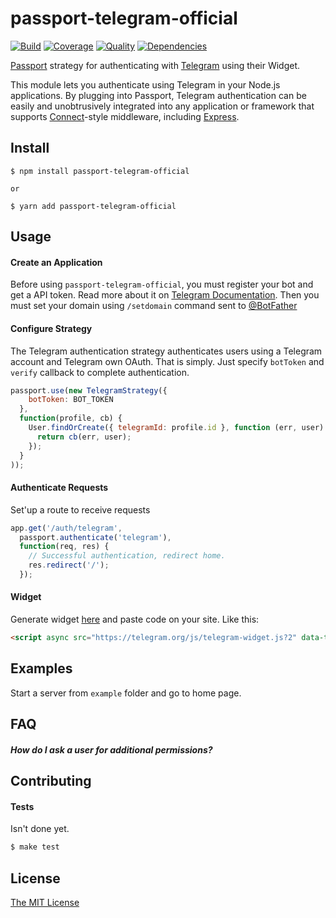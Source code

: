 # passport-telegram-official

[![Build](https://img.shields.io/travis/Blitss/passport-telegram-official.svg)](https://travis-ci.org/Blitss/passport-telegram-official)
[![Coverage](https://img.shields.io/coveralls/Blitss/passport-telegram-official.svg)](https://coveralls.io/r/Blitss/passport-telegram-official)
[![Quality](https://img.shields.io/codeclimate/github/Blitss/passport-telegram-official.svg?label=quality)](https://codeclimate.com/github/Blitss/passport-telegram-official)
[![Dependencies](https://img.shields.io/david/Blitss/passport-telegram-official.svg)](https://david-dm.org/Blitss/passport-telegram-official)


[Passport](http://passportjs.org/) strategy for authenticating with [Telegram](https://core.telegram.org/widgets/login)
using their Widget.

This module lets you authenticate using Telegram in your Node.js applications.
By plugging into Passport, Telegram authentication can be easily and
unobtrusively integrated into any application or framework that supports
[Connect](http://www.senchalabs.org/connect/)-style middleware, including
[Express](http://expressjs.com/).

## Install

    $ npm install passport-telegram-official

    or

    $ yarn add passport-telegram-official

## Usage

#### Create an Application

Before using `passport-telegram-official`, you must register your bot and get a API token. Read more about it on [Telegram Documentation](https://core.telegram.org/bots#3-how-do-i-create-a-bot). Then you must set your domain using `/setdomain` command sent to [@BotFather](https://telegram.me/botfather)

#### Configure Strategy

The Telegram authentication strategy authenticates users using a Telegram
account and Telegram own OAuth. That is simply. Just specify `botToken` and `verify` callback to complete authentication.

```js
passport.use(new TelegramStrategy({
    botToken: BOT_TOKEN
  },
  function(profile, cb) {
    User.findOrCreate({ telegramId: profile.id }, function (err, user) {
      return cb(err, user);
    });
  }
));
```

#### Authenticate Requests

Set'up a route to receive requests

```js
app.get('/auth/telegram',
  passport.authenticate('telegram'),
  function(req, res) {
    // Successful authentication, redirect home.
    res.redirect('/');
  });
```

#### Widget

Generate widget [here](https://core.telegram.org/widgets/login) and paste code on your site. Like this:

```html
<script async src="https://telegram.org/js/telegram-widget.js?2" data-telegram-login="YourBotName" data-size="medium" data-auth-url="/auth/telegram"></script>
```

## Examples

Start a server from `example` folder and go to home page.

## FAQ

##### How do I ask a user for additional permissions?

## Contributing

#### Tests

Isn't done yet.

```bash
$ make test
```

## License

[The MIT License](http://opensource.org/licenses/MIT)
